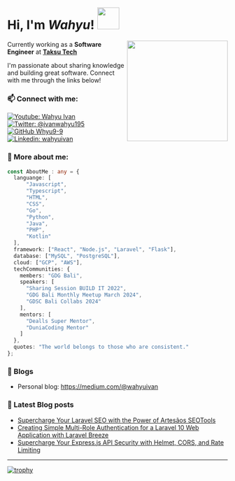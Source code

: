 <h1> Hi, I'm <em>Wahyu</em>! <img src="https://media.giphy.com/media/iIqmM5tTjmpOB9mpbn/giphy.gif" width="50"></h1>

<img align='right' src="https://media.giphy.com/media/Vf3ZKdillTMOOaOho0/giphy.gif" width="230">

<p>Currently working as a <strong>Software Engineer</strong> at <b><a href="https://taksu.tech">Taksu Tech</a></b></p>

<p>I'm passionate about sharing knowledge and building great software. Connect with me through the links below!</p>

### 📫 Connect with me:
[![Youtube: Wahyu Ivan](https://img.shields.io/youtube/channel/subscribers/UCxc8dgcM1mBNnv9OIpuyL7w?label=Youtube%3A%20Wahyu%20Ivan)](https://www.youtube.com/@wahyuivan9)
[![Twitter: @ivanwahyu195](https://img.shields.io/twitter/follow/ivanwahyu195?style=social)](https://twitter.com/ivanwahyu195)
[![GitHub Whyu9-9](https://img.shields.io/github/followers/Whyu9-9?label=follow&style=social)](https://github.com/Whyu9-9)
[![Linkedin: wahyuivan](https://img.shields.io/badge/-wahyuivan-blue?style=flat-square&logo=Linkedin&logoColor=white&link=https://www.linkedin.com/in/wahyuivan/)](https://www.linkedin.com/in/wahyuivan/)

### 🌟 More about me: 
```typescript
const AboutMe : any = {
  languange: [
      "Javascript",
      "Typescript",
      "HTML",
      "CSS",
      "Go",
      "Python",
      "Java",
      "PHP",
      "Kotlin"
  ],
  framework: ["React", "Node.js", "Laravel", "Flask"],
  database: ["MySQL", "PostgreSQL"],
  cloud: ["GCP", "AWS"],
  techCommunities: {
    members: "GDG Bali",
    speakers: [
      "Sharing Session BUILD IT 2022",
      "GDG Bali Monthly Meetup March 2024",
      "GDSC Bali Collabs 2024"
    ],
    mentors: [
      "Dealls Super Mentor",
      "DuniaCoding Mentor"
    ]
  },
  quotes: "The world belongs to those who are consistent."
};
```
### 📝 Blogs

- Personal blog: https://medium.com/@wahyuivan

### 📔 Latest Blog posts
- [Supercharge Your Laravel SEO with the Power of Artesãos SEOTools](https://medium.com/@wahyuivan/supercharge-your-laravel-seo-with-the-power-of-artesãos-seotools-7775a5d5a394)
- [Creating Simple Multi-Role Authentication for a Laravel 10 Web Application with Laravel Breeze](https://medium.com/@wahyuivan/creating-simple-multi-role-authentication-for-a-laravel-10-web-application-with-laravel-breeze-e88b6ea012af)
- [Supercharge Your Express.js API Security with Helmet, CORS, and Rate Limiting](https://medium.com/@wahyuivan/supercharge-your-express-js-api-security-with-helmet-cors-and-rate-limiting-256f9d951342)
---
[![trophy](https://github-profile-trophy.vercel.app/?username=Whyu9-9&theme=darkhub&title=-Issues,-Reviews&margin-w=15)](https://github.com/Whyu9-9/github-profile-trophy)
